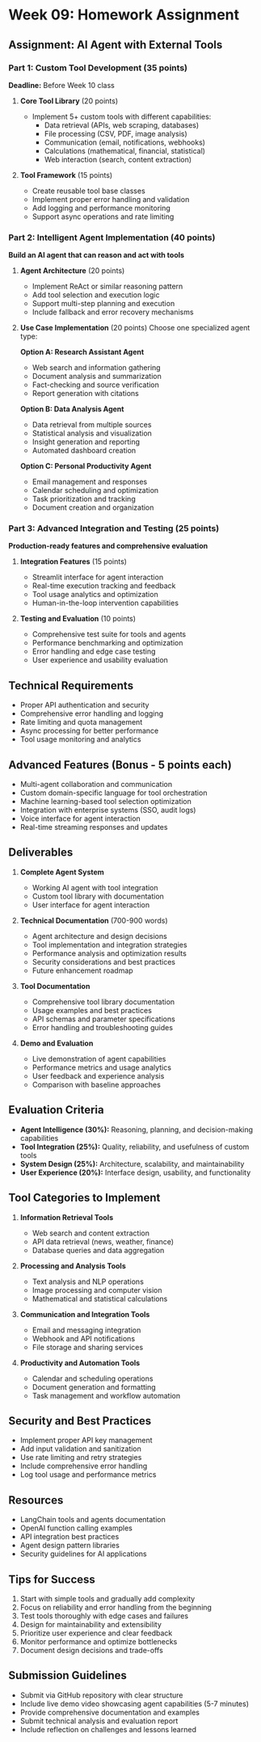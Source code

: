 # Week 09: Homework Assignment

## Assignment: AI Agent with External Tools

### Part 1: Custom Tool Development (35 points)
**Deadline:** Before Week 10 class

1. **Core Tool Library** (20 points)
   - Implement 5+ custom tools with different capabilities:
     - Data retrieval (APIs, web scraping, databases)
     - File processing (CSV, PDF, image analysis)
     - Communication (email, notifications, webhooks)
     - Calculations (mathematical, financial, statistical)
     - Web interaction (search, content extraction)

2. **Tool Framework** (15 points)
   - Create reusable tool base classes
   - Implement proper error handling and validation
   - Add logging and performance monitoring
   - Support async operations and rate limiting

### Part 2: Intelligent Agent Implementation (40 points)
**Build an AI agent that can reason and act with tools**

1. **Agent Architecture** (20 points)
   - Implement ReAct or similar reasoning pattern
   - Add tool selection and execution logic
   - Support multi-step planning and execution
   - Include fallback and error recovery mechanisms

2. **Use Case Implementation** (20 points)
   Choose one specialized agent type:

   **Option A: Research Assistant Agent**
   - Web search and information gathering
   - Document analysis and summarization
   - Fact-checking and source verification
   - Report generation with citations

   **Option B: Data Analysis Agent**
   - Data retrieval from multiple sources
   - Statistical analysis and visualization
   - Insight generation and reporting
   - Automated dashboard creation

   **Option C: Personal Productivity Agent**
   - Email management and responses
   - Calendar scheduling and optimization
   - Task prioritization and tracking
   - Document creation and organization

### Part 3: Advanced Integration and Testing (25 points)
**Production-ready features and comprehensive evaluation**

1. **Integration Features** (15 points)
   - Streamlit interface for agent interaction
   - Real-time execution tracking and feedback
   - Tool usage analytics and optimization
   - Human-in-the-loop intervention capabilities

2. **Testing and Evaluation** (10 points)
   - Comprehensive test suite for tools and agents
   - Performance benchmarking and optimization
   - Error handling and edge case testing
   - User experience and usability evaluation

## Technical Requirements
- Proper API authentication and security
- Comprehensive error handling and logging
- Rate limiting and quota management
- Async processing for better performance
- Tool usage monitoring and analytics

## Advanced Features (Bonus - 5 points each)
- Multi-agent collaboration and communication
- Custom domain-specific language for tool orchestration
- Machine learning-based tool selection optimization
- Integration with enterprise systems (SSO, audit logs)
- Voice interface for agent interaction
- Real-time streaming responses and updates

## Deliverables
1. **Complete Agent System**
   - Working AI agent with tool integration
   - Custom tool library with documentation
   - User interface for agent interaction

2. **Technical Documentation** (700-900 words)
   - Agent architecture and design decisions
   - Tool implementation and integration strategies
   - Performance analysis and optimization results
   - Security considerations and best practices
   - Future enhancement roadmap

3. **Tool Documentation**
   - Comprehensive tool library documentation
   - Usage examples and best practices
   - API schemas and parameter specifications
   - Error handling and troubleshooting guides

4. **Demo and Evaluation**
   - Live demonstration of agent capabilities
   - Performance metrics and usage analytics
   - User feedback and experience analysis
   - Comparison with baseline approaches

## Evaluation Criteria
- **Agent Intelligence (30%):** Reasoning, planning, and decision-making capabilities
- **Tool Integration (25%):** Quality, reliability, and usefulness of custom tools
- **System Design (25%):** Architecture, scalability, and maintainability
- **User Experience (20%):** Interface design, usability, and functionality

## Tool Categories to Implement
1. **Information Retrieval Tools**
   - Web search and content extraction
   - API data retrieval (news, weather, finance)
   - Database queries and data aggregation

2. **Processing and Analysis Tools**
   - Text analysis and NLP operations
   - Image processing and computer vision
   - Mathematical and statistical calculations

3. **Communication and Integration Tools**
   - Email and messaging integration
   - Webhook and API notifications
   - File storage and sharing services

4. **Productivity and Automation Tools**
   - Calendar and scheduling operations
   - Document generation and formatting
   - Task management and workflow automation

## Security and Best Practices
- Implement proper API key management
- Add input validation and sanitization
- Use rate limiting and retry strategies
- Include comprehensive error handling
- Log tool usage and performance metrics

## Resources
- LangChain tools and agents documentation
- OpenAI function calling examples
- API integration best practices
- Agent design pattern libraries
- Security guidelines for AI applications

## Tips for Success
1. Start with simple tools and gradually add complexity
2. Focus on reliability and error handling from the beginning
3. Test tools thoroughly with edge cases and failures
4. Design for maintainability and extensibility
5. Prioritize user experience and clear feedback
6. Monitor performance and optimize bottlenecks
7. Document design decisions and trade-offs

## Submission Guidelines
- Submit via GitHub repository with clear structure
- Include live demo video showcasing agent capabilities (5-7 minutes)
- Provide comprehensive documentation and examples
- Submit technical analysis and evaluation report
- Include reflection on challenges and lessons learned 
